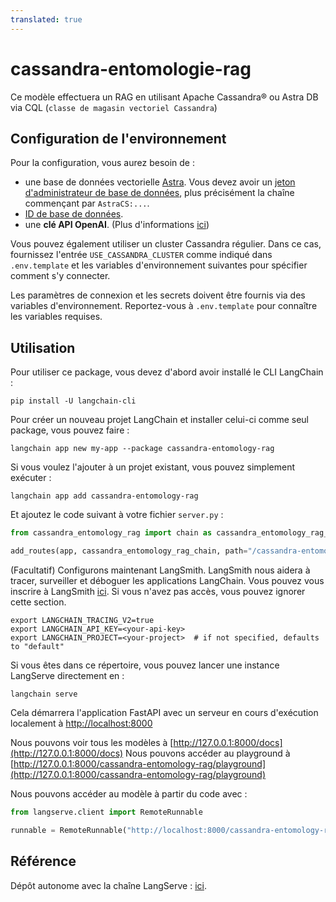 ```yaml
---
translated: true
---
```


# cassandra-entomologie-rag

Ce modèle effectuera un RAG en utilisant Apache Cassandra® ou Astra DB via CQL (`classe de magasin vectoriel Cassandra`)

## Configuration de l'environnement

Pour la configuration, vous aurez besoin de :
- une base de données vectorielle [Astra](https://astra.datastax.com). Vous devez avoir un [jeton d'administrateur de base de données](https://awesome-astra.github.io/docs/pages/astra/create-token/#c-procedure), plus précisément la chaîne commençant par `AstraCS:...`.
- [ID de base de données](https://awesome-astra.github.io/docs/pages/astra/faq/#where-should-i-find-a-database-identifier).
- une **clé API OpenAI**. (Plus d'informations [ici](https://cassio.org/start_here/#llm-access))

Vous pouvez également utiliser un cluster Cassandra régulier. Dans ce cas, fournissez l'entrée `USE_CASSANDRA_CLUSTER` comme indiqué dans `.env.template` et les variables d'environnement suivantes pour spécifier comment s'y connecter.

Les paramètres de connexion et les secrets doivent être fournis via des variables d'environnement. Reportez-vous à `.env.template` pour connaître les variables requises.

## Utilisation

Pour utiliser ce package, vous devez d'abord avoir installé le CLI LangChain :

```shell
pip install -U langchain-cli
```

Pour créer un nouveau projet LangChain et installer celui-ci comme seul package, vous pouvez faire :

```shell
langchain app new my-app --package cassandra-entomology-rag
```

Si vous voulez l'ajouter à un projet existant, vous pouvez simplement exécuter :

```shell
langchain app add cassandra-entomology-rag
```

Et ajoutez le code suivant à votre fichier `server.py` :

```python
from cassandra_entomology_rag import chain as cassandra_entomology_rag_chain

add_routes(app, cassandra_entomology_rag_chain, path="/cassandra-entomology-rag")
```

(Facultatif) Configurons maintenant LangSmith.
LangSmith nous aidera à tracer, surveiller et déboguer les applications LangChain.
Vous pouvez vous inscrire à LangSmith [ici](https://smith.langchain.com/).
Si vous n'avez pas accès, vous pouvez ignorer cette section.

```shell
export LANGCHAIN_TRACING_V2=true
export LANGCHAIN_API_KEY=<your-api-key>
export LANGCHAIN_PROJECT=<your-project>  # if not specified, defaults to "default"
```

Si vous êtes dans ce répertoire, vous pouvez lancer une instance LangServe directement en :

```shell
langchain serve
```

Cela démarrera l'application FastAPI avec un serveur en cours d'exécution localement à
[http://localhost:8000](http://localhost:8000)

Nous pouvons voir tous les modèles à [http://127.0.0.1:8000/docs](http://127.0.0.1:8000/docs)
Nous pouvons accéder au playground à [http://127.0.0.1:8000/cassandra-entomology-rag/playground](http://127.0.0.1:8000/cassandra-entomology-rag/playground)

Nous pouvons accéder au modèle à partir du code avec :

```python
from langserve.client import RemoteRunnable

runnable = RemoteRunnable("http://localhost:8000/cassandra-entomology-rag")
```

## Référence

Dépôt autonome avec la chaîne LangServe : [ici](https://github.com/hemidactylus/langserve_cassandra_entomology_rag).
